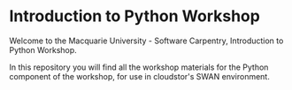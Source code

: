 # Introduction to Python Workshop

Welcome to the Macquarie University - Software Carpentry, Introduction to Python Workshop.

In this repository you will find all the workshop materials for the Python component of the workshop, for use in cloudstor's SWAN environment.
